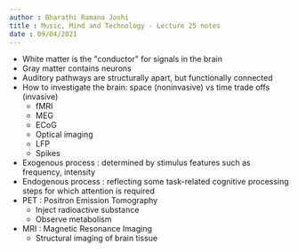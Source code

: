 ```yaml
---
author : Bharathi Ramana Joshi
title : Music, Mind and Technology - Lecture 25 notes
date : 09/04/2021
---
```


- White matter is the "conductor" for signals in the brain
- Gray matter contains neurons
- Auditory pathways are structurally apart, but functionally connected
- How to investigate the brain: space (noninvasive) vs time trade offs (invasive)
    + fMRI
    + MEG
    + ECoG
    + Optical imaging
    + LFP
    + Spikes
- Exogenous process : determined by stimulus features such as frequency,
    intensity
- Endogenous process : reflecting some task-related cognitive processing steps
    for which attention is required
- PET : Positron Emission Tomography
    + Inject radioactive substance
    + Observe metabolism
- MRI : Magnetic Resonance Imaging
    + Structural imaging of brain tissue
